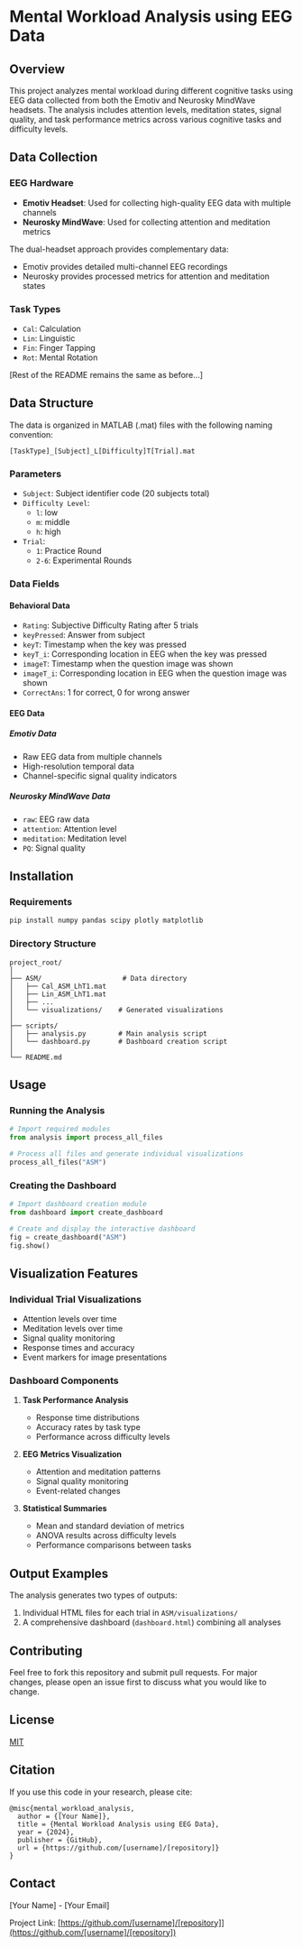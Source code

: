 # Mental Workload Analysis using EEG Data

## Overview
This project analyzes mental workload during different cognitive tasks using EEG data collected from both the Emotiv and Neurosky MindWave headsets. The analysis includes attention levels, meditation states, signal quality, and task performance metrics across various cognitive tasks and difficulty levels.

## Data Collection
### EEG Hardware
- **Emotiv Headset**: Used for collecting high-quality EEG data with multiple channels
- **Neurosky MindWave**: Used for collecting attention and meditation metrics

The dual-headset approach provides complementary data:
- Emotiv provides detailed multi-channel EEG recordings
- Neurosky provides processed metrics for attention and meditation states

### Task Types
- `Cal`: Calculation
- `Lin`: Linguistic
- `Fin`: Finger Tapping
- `Rot`: Mental Rotation

[Rest of the README remains the same as before...]

## Data Structure
The data is organized in MATLAB (.mat) files with the following naming convention:
```
[TaskType]_[Subject]_L[Difficulty]T[Trial].mat
```

### Parameters
- `Subject`: Subject identifier code (20 subjects total)
- `Difficulty Level`:
  - `l`: low
  - `m`: middle
  - `h`: high
- `Trial`:
  - `1`: Practice Round
  - `2-6`: Experimental Rounds

### Data Fields
#### Behavioral Data
- `Rating`: Subjective Difficulty Rating after 5 trials
- `keyPressed`: Answer from subject
- `keyT`: Timestamp when the key was pressed
- `keyT_i`: Corresponding location in EEG when the key was pressed
- `imageT`: Timestamp when the question image was shown
- `imageT_i`: Corresponding location in EEG when the question image was shown
- `CorrectAns`: 1 for correct, 0 for wrong answer

#### EEG Data
##### Emotiv Data
- Raw EEG data from multiple channels
- High-resolution temporal data
- Channel-specific signal quality indicators

##### Neurosky MindWave Data
- `raw`: EEG raw data
- `attention`: Attention level
- `meditation`: Meditation level
- `PQ`: Signal quality

## Installation

### Requirements
```bash
pip install numpy pandas scipy plotly matplotlib
```

### Directory Structure
```
project_root/
│
├── ASM/                    # Data directory
│   ├── Cal_ASM_LhT1.mat
│   ├── Lin_ASM_LhT1.mat
│   ├── ...
│   └── visualizations/    # Generated visualizations
│
├── scripts/
│   ├── analysis.py        # Main analysis script
│   └── dashboard.py       # Dashboard creation script
│
└── README.md
```

## Usage

### Running the Analysis
```python
# Import required modules
from analysis import process_all_files

# Process all files and generate individual visualizations
process_all_files("ASM")
```

### Creating the Dashboard
```python
# Import dashboard creation module
from dashboard import create_dashboard

# Create and display the interactive dashboard
fig = create_dashboard("ASM")
fig.show()
```

## Visualization Features

### Individual Trial Visualizations
- Attention levels over time
- Meditation levels over time
- Signal quality monitoring
- Response times and accuracy
- Event markers for image presentations

### Dashboard Components
1. **Task Performance Analysis**
   - Response time distributions
   - Accuracy rates by task type
   - Performance across difficulty levels

2. **EEG Metrics Visualization**
   - Attention and meditation patterns
   - Signal quality monitoring
   - Event-related changes

3. **Statistical Summaries**
   - Mean and standard deviation of metrics
   - ANOVA results across difficulty levels
   - Performance comparisons between tasks

## Output Examples
The analysis generates two types of outputs:

1. Individual HTML files for each trial in `ASM/visualizations/`
2. A comprehensive dashboard (`dashboard.html`) combining all analyses

## Contributing
Feel free to fork this repository and submit pull requests. For major changes, please open an issue first to discuss what you would like to change.

## License
[MIT](https://choosealicense.com/licenses/mit/)

## Citation
If you use this code in your research, please cite:
```
@misc{mental_workload_analysis,
  author = {[Your Name]},
  title = {Mental Workload Analysis using EEG Data},
  year = {2024},
  publisher = {GitHub},
  url = {https://github.com/[username]/[repository]}
}
```

## Contact
[Your Name] - [Your Email]

Project Link: [https://github.com/[username]/[repository]](https://github.com/[username]/[repository])
